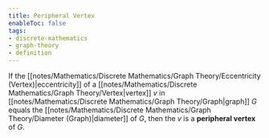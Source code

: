 ```yaml
---
title: Peripheral Vertex
enableToc: false
tags: 
- discrete-mathematics
- graph-theory
- definition
---
```

If the [[notes/Mathematics/Discrete Mathematics/Graph Theory/Eccentricity (Vertex)|eccentricity]] of a [[notes/Mathematics/Discrete Mathematics/Graph Theory/Vertex|vertex]] $v$ in [[notes/Mathematics/Discrete Mathematics/Graph Theory/Graph|graph]] $G$ equals the [[notes/Mathematics/Discrete Mathematics/Graph Theory/Diameter (Graph)|diameter]] of $G$, then the $v$ is a **peripheral vertex** of $G$.
